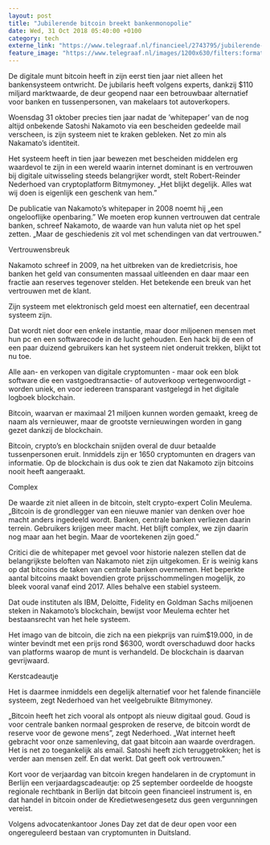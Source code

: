```yaml
---
layout: post
title: "Jubilerende bitcoin breekt bankenmonopolie"
date: Wed, 31 Oct 2018 05:40:00 +0100
category: tech
externe_link: "https://www.telegraaf.nl/financieel/2743795/jubilerende-bitcoin-breekt-bankenmonopolie"
feature_image: "https://www.telegraaf.nl/images/1200x630/filters:format(jpeg):quality(80)/cdn-kiosk-api.telegraaf.nl/057954a2-dcfa-11e8-96e4-d7c3eece8e7c.jpg"
---
```


<p class="intro">De digitale munt bitcoin heeft in zijn eerst tien jaar niet alleen het bankensysteem ontwricht. De jubilaris heeft volgens experts, dankzij $110 miljard marktwaarde, de deur geopend naar een betrouwbaar alternatief voor banken en tussenpersonen, van makelaars tot autoverkopers.</p> <p>Woensdag 31 oktober precies tien jaar nadat de ’whitepaper’ van de nog altijd onbekende Satoshi Nakamoto via een bescheiden gedeelde mail verscheen, is zijn systeem niet te kraken gebleken. Net zo min als Nakamato’s identiteit.</p><p>Het systeem heeft in tien jaar bewezen met bescheiden middelen erg waardevol te zijn in een wereld waarin internet dominant is en vertrouwen bij digitale uitwisseling steeds belangrijker wordt, stelt Robert-Reinder Nederhoed van cryptoplatform Bitmymoney. „Het blijkt degelijk. Alles wat wij doen is eigenlijk een geschenk van hem.”</p><p>De publicatie van Nakamoto’s whitepaper in 2008 noemt hij „een ongelooflijke openbaring.” We moeten erop kunnen vertrouwen dat centrale banken, schreef Nakamoto, de waarde van hun valuta niet op het spel zetten. „Maar de geschiedenis zit vol met schendingen van dat vertrouwen.”</p><p>Vertrouwensbreuk</p><p>Nakamoto schreef in 2009, na het uitbreken van de kredietcrisis, hoe banken het geld van consumenten massaal uitleenden en daar maar een fractie aan reserves tegenover stelden. Het betekende een breuk van het vertrouwen met de klant.</p><p>Zijn systeem met elektronisch geld moest een alternatief, een decentraal systeem zijn.</p><p>Dat wordt niet door een enkele instantie, maar door miljoenen mensen met hun pc en een softwarecode in de lucht gehouden. Een hack bij de een of een paar duizend gebruikers kan het systeem niet onderuit trekken, blijkt tot nu toe.</p><p>Alle aan- en verkopen van digitale cryptomunten - maar ook een blok software die een vastgoedtransactie- of autoverkoop vertegenwoordigt - worden uniek, en voor iedereen transparant vastgelegd in het digitale logboek blockchain.</p><p>Bitcoin, waarvan er maximaal 21 miljoen kunnen worden gemaakt, kreeg de naam als vernieuwer, maar de grootste vernieuwingen worden in gang gezet dankzij de blockchain.</p><p>Bitcoin, crypto’s en blockchain snijden overal de duur betaalde tussenpersonen eruit. Inmiddels zijn er 1650 cryptomunten en dragers van informatie. Op de blockchain is dus ook te zien dat Nakamoto zijn bitcoins nooit heeft aangeraakt.</p><p>Complex</p><p>De waarde zit niet alleen in de bitcoin, stelt crypto-expert Colin Meulema. „Bitcoin is de grondlegger van een nieuwe manier van denken over hoe macht anders ingedeeld wordt. Banken, centrale banken verliezen daarin terrein. Gebruikers krijgen meer macht. Het blijft complex, we zijn daarin nog maar aan het begin. Maar de voortekenen zijn goed.”</p><p>Critici die de whitepaper met gevoel voor historie nalezen stellen dat de belangrijkste beloften van Nakamoto niet zijn uitgekomen. Er is weinig kans op dat bitcoins de taken van centrale banken overnemen. Het beperkte aantal bitcoins maakt bovendien grote prijsschommelingen mogelijk, zo bleek vooral vanaf eind 2017. Alles behalve een stabiel systeem.</p><p>Dat oude instituten als IBM, Deloitte, Fidelity en Goldman Sachs miljoenen steken in Nakamoto’s blockchain, bewijst voor Meulema echter het bestaansrecht van het hele systeem.</p><p>Het imago van de bitcoin, die zich na een piekprijs van ruim$19.000, in de winter bevindt met een prijs rond $6300, wordt overschaduwd door hacks van platforms waarop de munt is verhandeld. De blockchain is daarvan gevrijwaard.</p><p>Kerstcadeautje</p><p>Het is daarmee inmiddels een degelijk alternatief voor het falende financiële systeem, zegt Nederhoed van het veelgebruikte Bitmymoney.</p><p>„Bitcoin heeft het zich vooral als ontpopt als nieuw digitaal goud. Goud is voor centrale banken normaal gesproken de reserve, de bitcoin wordt de reserve voor de gewone mens”, zegt Nederhoed. „Wat internet heeft gebracht voor onze samenleving, dat gaat bitcoin aan waarde overdragen. Het is net zo toegankelijk als email. Satoshi heeft zich teruggetrokken; het is verder aan mensen zelf. En dat werkt. Dat geeft ook vertrouwen.”</p><p>Kort voor de verjaardag van bitcoin kregen handelaren in de cryptomunt in Berlijn een verjaardagscadeautje: op 25 september oordeelde de hoogste regionale rechtbank in Berlijn dat bitcoin geen financieel instrument is, en dat handel in bitcoin onder de Kredietwesengesetz dus geen vergunningen vereist.</p><p>Volgens advocatenkantoor Jones Day zet dat de deur open voor een ongereguleerd bestaan van cryptomunten in Duitsland.</p>
